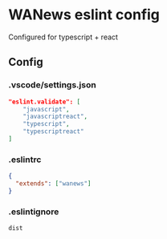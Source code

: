 # WANews eslint config

Configured for typescript + react

## Config

### .vscode/settings.json

```json
"eslint.validate": [
    "javascript",
    "javascriptreact",
    "typescript",
    "typescriptreact"
]
```

### .eslintrc

```json
{
  "extends": ["wanews"]
}
```

### .eslintignore

```
dist
```
